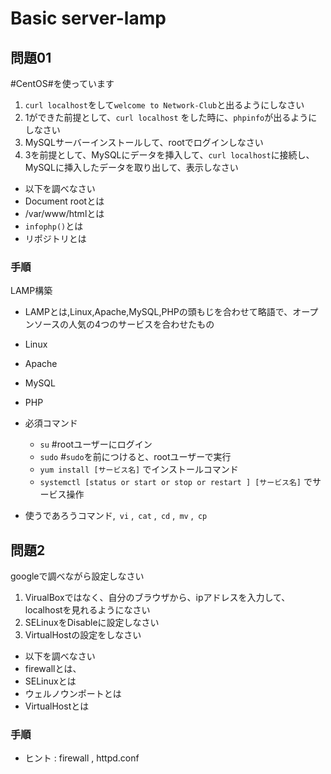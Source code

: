 # Basic server-lamp

## 問題01
#CentOS#を使っています

1. `curl localhost`をして`welcome to Network-Club`と出るようにしなさい
2. 1ができた前提として、`curl localhost` をした時に、`phpinfo`が出るようにしなさい
3. MySQLサーバーインストールして、rootでログインしなさい
4. 3を前提として、MySQLにデータを挿入して、`curl localhost`に接続し、MySQLに挿入したデータを取り出して、表示しなさい

- 以下を調べなさい
- Document rootとは
- /var/www/htmlとは  
- `infophp()`とは
- リポジトリとは


### 手順
LAMP構築
- LAMPとは,Linux,Apache,MySQL,PHPの頭もじを合わせて略語で、オープンソースの人気の4つのサービスを合わせたもの
- Linux 
- Apache 
- MySQL
- PHP

- 必須コマンド 　
  - `su` #rootユーザーにログイン
  - `sudo`  #`sudo`を前につけると、rootユーザーで実行
  - `yum install [サービス名]`   でインストールコマンド  
  - `systemctl [status or start or stop or restart ] [サービス名]`  でサービス操作



- 使うであろうコマンド,` vi` ,` cat` ,` cd` ,` mv` ,` cp` 

## 問題2
googleで調べながら設定しなさい

1. VirualBoxではなく、自分のブラウザから、ipアドレスを入力して、localhostを見れるようになさい 
2. SELinuxをDisableに設定しなさい
3. VirtualHostの設定をしなさい

- 以下を調べなさい
- firewallとは、
- SELinuxとは
- ウェルノウンポートとは
- VirtualHostとは


### 手順

- ヒント : firewall  , httpd.conf  